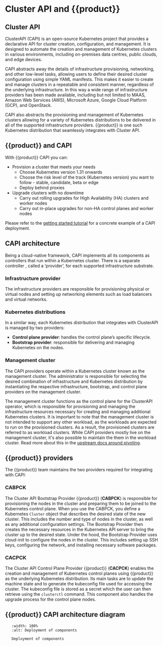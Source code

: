 # Cluster API and {{product}}

## Cluster API

ClusterAPI (CAPI) is an open-source Kubernetes project that provides a
declarative API for cluster creation, configuration, and management. It is
designed to automate the creation and management of Kubernetes clusters in
various environments, including on-premises data centres, public clouds, and
edge devices.

CAPI abstracts away the details of infrastructure provisioning, networking, and
other low-level tasks, allowing users to define their desired cluster
configuration using simple YAML manifests. This makes it easier to create and
manage clusters in a repeatable and consistent manner, regardless of the
underlying infrastructure. In this way a wide range of infrastructure providers
has been made available, including but not limited to MAAS, Amazon Web Services
(AWS), Microsoft Azure, Google Cloud Platform (GCP), and OpenStack.

CAPI also abstracts the provisioning and management of Kubernetes clusters
allowing for a variety of Kubernetes distributions to be delivered in all of
the supported infrastructure providers. {{product}} is one such Kubernetes
distribution that seamlessly integrates with Cluster API.

## {{product}} and CAPI

With {{product}} CAPI you can:

- Provision a cluster that meets your needs
  - Choose Kubernetes version 1.31 onwards
  - Choose the risk level of the track (Kubernetes version) you want to follow -
  stable, candidate, beta or edge
  - Deploy behind proxies
- Upgrade clusters with no downtime
    - Carry out rolling upgrades for High Availability (HA) clusters and worker
    nodes
    - Carry out in-place upgrades for non-HA control planes and worker nodes

Please refer to the [getting started tutorial] for a concrete example of a CAPI
deployment.

## CAPI architecture

Being a cloud-native framework, CAPI implements all its components as
controllers that run within a Kubernetes cluster. There is a separate controller
, called a ‘provider’, for each supported
infrastructure substrate.

### Infrastructure provider

The infrastructure providers are responsible for
provisioning physical or virtual nodes and setting up networking elements such
as load balancers and
virtual networks.

### Kubernetes distributions

In a similar way, each Kubernetes distribution that
integrates with ClusterAPI is managed by two providers:

- **Control plane provider**: handles the control plane’s specific lifecycle.
- **Bootstrap provider**: responsible for
delivering and managing Kubernetes on the nodes.

### Management cluster

The CAPI providers operate within a Kubernetes cluster known as the management
cluster. The administrator is responsible for selecting the desired combination
of infrastructure and Kubernetes distribution by instantiating the respective
infrastructure, bootstrap, and control plane providers on the management
cluster.

The management cluster functions as the control plane for the ClusterAPI
operator, which is responsible for provisioning and managing the infrastructure
resources necessary for creating and managing additional Kubernetes clusters.
It is important to note that the management cluster is not intended to support
any other workload, as the workloads are expected to run on the provisioned
clusters. As a result, the provisioned clusters are referred to as workload
clusters. While CAPI providers mostly live on the management cluster, it's
also possible to maintain the them in the workload cluster.
Read more about this in the [upstream docs around pivoting].

## {{product}} providers

The {{product}} team maintains the two providers required for integrating
with CAPI:

### CABPCK

The Cluster API Bootstrap Provider {{product}} (**CABPCK**) is responsible for
provisioning the nodes in the cluster and preparing them to be joined to the
Kubernetes control plane. When you use the CABPCK, you define a Kubernetes
`Cluster` object that describes the desired state of the new cluster. This
includes the number and type of nodes in the cluster, as well as any
additional configuration settings. The Bootstrap Provider then creates the
necessary resources in the Kubernetes API server to bring the cluster up to
the desired state. Under the hood, the Bootstrap Provider uses cloud-init to
configure the nodes in the cluster. This includes setting up SSH keys,
configuring the network, and installing necessary software packages.

### CACPCK

The Cluster API Control Plane Provider {{product}} (**CACPCK**) enables the
creation and management of Kubernetes control planes using {{product}} as the
underlying Kubernetes distribution. Its main tasks are to update the machine
state and to generate the kubeconfig file used for accessing the cluster. The
kubeconfig file is stored as a secret which the user can then retrieve using
the `clusterctl` command. This component also handles the upgrade process for
the control plane nodes.

## {{product}} CAPI architecture diagram

```{figure} ../../assets/capi-ck8s.svg
   :width: 100%
   :alt: Deployment of components

   Deployment of components
```

<!-- LINKS -->
[getting started tutorial]: /capi/tutorial/getting-started.md
[upstream docs around pivoting]: https://cluster-api.sigs.k8s.io/clusterctl/commands/move#pivot
